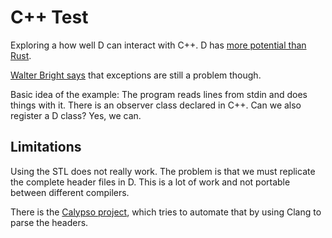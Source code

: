 # C++ Test

Exploring a how well D can interact with C++.
D has [more potential than Rust](https://internals.rust-lang.org/t/interfacing-d-to-legacy-c-code-a-summary-of-a-competing-languages-capabilities/1406).

[Walter Bright says](http://www.walterbright.com/cppint.pdf)
that exceptions are still a problem though.

Basic idea of the example:
The program reads lines from stdin and does things with it.
There is an observer class declared in C++.
Can we also register a D class?
Yes, we can.

## Limitations

Using the STL does not really work.
The problem is that we must replicate the complete header files in D.
This is a lot of work and not portable between different compilers.

There is the [Calypso project](https://github.com/Syniurge/Calypso),
which tries to automate that by using Clang to parse the headers.
